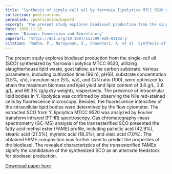```yaml
---
title: "Synthesis of single-cell oil by Yarrowia lipolytica MTCC 9520 utilizing slaughterhouse lipid waste for biodiesel production"
collection: publications
permalink: /publication/paper2
excerpt: 'The present study explores biodiesel production from the single-cell oil (SCO) synthesized by Yarrowia lipolytica MTCC 9520, utilizing slaughterhouse lipid waste, goat tallow, as the carbon substrate. Various parameters, including cultivation time (96 h), pH(6), substrate concentration (1.5%, v/v), inoculum size (5%, v/v), and C/N ratio (100), were optimized to attain the maximum biomass and lipid yield and lipid content of 3.8 g/L, 2.6 g/L, and 69.3% (g/g dry weight), respectively. The presence of intracellular lipid bodies in Y. lipolytica was confirmed by observing the Nile red-stained cells by fluorescence microscopy. Besides, the fluorescence intensities of the intracellular lipid bodies were determined by the flow cytometer. The extracted SCO from Y. lipolytica MTCC 9520 was analyzed by Fourier transform infrared (FT-IR) spectroscopy. Gas chromatography-mass spectrometry (GC-MS) analysis of the transesterified SCO presented the fatty acid methyl ester (FAME) profile, including palmitic acid (42.9%), stearic acid (21.5%), myristic acid (18.3%), and oleic acid (7.0%). The obtained FAME composition was further used to predict the properties of the biodiesel. The revealed characteristics of the transesterified FAMEs signify the candidature of the synthesized SCO as an alternate feedstock for biodiesel production.'
date: 2020-11-25
venue: 'Biomass Conversion and Biorefinery'
paperurl: 'https://doi.org/10.1007/s13399-020-01132-y'
citation: 'Radha, P., Narayanan, S., Chaudhuri, A. et al. Synthesis of single-cell oil by Yarrowia lipolytica MTCC 9520 utilizing slaughterhouse lipid waste for biodiesel production. Biomass Conv. Bioref. (2020). '
---
```

The present study explores biodiesel production from the single-cell oil (SCO) synthesized by Yarrowia lipolytica MTCC 9520, utilizing slaughterhouse lipid waste, goat tallow, as the carbon substrate. Various parameters, including cultivation time (96 h), pH(6), substrate concentration (1.5%, v/v), inoculum size (5%, v/v), and C/N ratio (100), were optimized to attain the maximum biomass and lipid yield and lipid content of 3.8 g/L, 2.6 g/L, and 69.3% (g/g dry weight), respectively. The presence of intracellular lipid bodies in Y. lipolytica was confirmed by observing the Nile red-stained cells by fluorescence microscopy. Besides, the fluorescence intensities of the intracellular lipid bodies were determined by the flow cytometer. The extracted SCO from Y. lipolytica MTCC 9520 was analyzed by Fourier transform infrared (FT-IR) spectroscopy. Gas chromatography-mass spectrometry (GC-MS) analysis of the transesterified SCO presented the fatty acid methyl ester (FAME) profile, including palmitic acid (42.9%), stearic acid (21.5%), myristic acid (18.3%), and oleic acid (7.0%). The obtained FAME composition was further used to predict the properties of the biodiesel. The revealed characteristics of the transesterified FAMEs signify the candidature of the synthesized SCO as an alternate feedstock for biodiesel production.

[Download paper here](http://anganachaudhuri.github.io/files/paper2.pdf)
